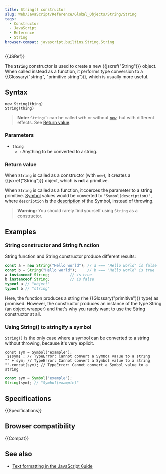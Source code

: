 ```yaml
---
title: String() constructor
slug: Web/JavaScript/Reference/Global_Objects/String/String
tags:
  - Constructor
  - JavaScript
  - Reference
  - String
browser-compat: javascript.builtins.String.String
---
```


{{JSRef}}

The **`String`** constructor is used to create a new
{{jsxref("String")}} object. When called instead as a function, it performs type
conversion to a {{Glossary("string", "primitive string")}}, which is usually more
useful.

## Syntax

```js-nolint
new String(thing)
String(thing)
```

> **Note:** `String()` can be called with or without [`new`](/en-US/docs/Web/JavaScript/Reference/Operators/new), but with different effects. See [Return value](#return_value).

### Parameters

- `thing`
  - : Anything to be converted to a string.

### Return value

When `String` is called as a constructor (with `new`), it creates a {{jsxref("String")}} object, which is **not** a primitive.

When `String` is called as a function, it coerces the parameter to a string primitive. [Symbol](/en-US/docs/Web/JavaScript/Reference/Global_Objects/Symbol) values would be converted to `"Symbol(description)"`, where `description` is the [description](/en-US/docs/Web/JavaScript/Reference/Global_Objects/Symbol/description) of the Symbol, instead of throwing.

> **Warning:** You should rarely find yourself using `String` as a constructor.

## Examples

### String constructor and String function

String function and String constructor produce different results:

```js
const a = new String("Hello world"); // a === "Hello world" is false
const b = String("Hello world");     // b === "Hello world" is true
a instanceof String;         // is true
b instanceof String;         // is false
typeof a // "object"
typeof b // "string"
```

Here, the function produces a string (the {{Glossary("primitive")}} type) as promised.
However, the constructor produces an instance of the type String (an object wrapper) and
that's why you rarely want to use the String constructor at all.

### Using String() to stringify a symbol

`String()` is the only case where a symbol can be converted to a string without throwing, because it's very explicit.

```js-nolint example-bad
const sym = Symbol("example");
`${sym}`; // TypeError: Cannot convert a Symbol value to a string
"" + sym; // TypeError: Cannot convert a Symbol value to a string
"".concat(sym); // TypeError: Cannot convert a Symbol value to a string
```

```js example-good
const sym = Symbol("example");
String(sym); // "Symbol(example)"
```

## Specifications

{{Specifications}}

## Browser compatibility

{{Compat}}

## See also

- [Text formatting in the JavaScript Guide](/en-US/docs/Web/JavaScript/Guide/Text_formatting)
